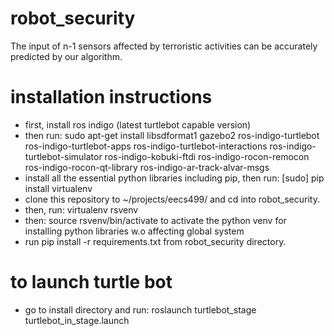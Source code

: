 # robot_security
The input of n-1 sensors affected by terroristic activities can be accurately predicted by our algorithm.

# installation instructions
- first, install ros indigo (latest turtlebot capable version)
- then run: sudo apt-get install libsdformat1 gazebo2 ros-indigo-turtlebot ros-indigo-turtlebot-apps ros-indigo-turtlebot-interactions ros-indigo-turtlebot-simulator ros-indigo-kobuki-ftdi ros-indigo-rocon-remocon ros-indigo-rocon-qt-library ros-indigo-ar-track-alvar-msgs
- install all the essential python libraries including pip, then run: [sudo] pip install virtualenv
- clone this repository to ~/projects/eecs499/ and cd into robot_security.
- then, run: virtualenv rsvenv
- then: source rsvenv/bin/activate to activate the python venv for installing python libraries w.o affecting global system
- run pip install -r requirements.txt from robot_security directory.
# to launch turtle bot
- go to install directory and run: roslaunch turtlebot_stage turtlebot_in_stage.launch
